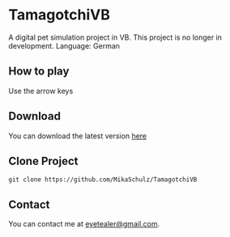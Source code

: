 # TamagotchiVB
A digital pet simulation project in VB.
This project is no longer in development.
Language: German

## How to play
Use the arrow keys

## Download
You can download the latest version [here](https://github.com/MikaSchulz/TamagotchiVB/releases/tag/v1.0.0)

## Clone Project

```
git clone https://github.com/MikaSchulz/TamagotchiVB
```

## Contact
You can contact me at [eyetealer@gmail.com](mailto:eyetealer@gmail.com).

